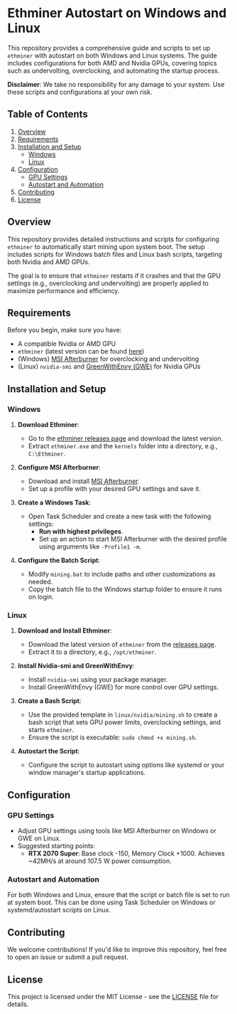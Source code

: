 # Ethminer Autostart on Windows and Linux

This repository provides a comprehensive guide and scripts to set up `ethminer` with autostart on both Windows and Linux systems. The guide includes configurations for both AMD and Nvidia GPUs, covering topics such as undervolting, overclocking, and automating the startup process. 

**Disclaimer**: We take no responsibility for any damage to your system. Use these scripts and configurations at your own risk.

## Table of Contents

1. [Overview](#overview)
2. [Requirements](#requirements)
3. [Installation and Setup](#installation-and-setup)
   - [Windows](#windows)
   - [Linux](#linux)
4. [Configuration](#configuration)
   - [GPU Settings](#gpu-settings)
   - [Autostart and Automation](#autostart-and-automation)
5. [Contributing](#contributing)
6. [License](#license)

## Overview

This repository provides detailed instructions and scripts for configuring `ethminer` to automatically start mining upon system boot. The setup includes scripts for Windows batch files and Linux bash scripts, targeting both Nvidia and AMD GPUs. 

The goal is to ensure that `ethminer` restarts if it crashes and that the GPU settings (e.g., overclocking and undervolting) are properly applied to maximize performance and efficiency.

## Requirements

Before you begin, make sure you have:

- A compatible Nvidia or AMD GPU
- `ethminer` (latest version can be found [here](https://github.com/ethereum-mining/ethminer/releases))
- (Windows) [MSI Afterburner](https://www.msi.com/Landing/afterburner/graphics-cards) for overclocking and undervolting
- (Linux) `nvidia-smi` and [GreenWithEnvy (GWE)](https://gitlab.com/leinardi/gwe) for Nvidia GPUs

## Installation and Setup

### Windows

1. **Download Ethminer**: 
   - Go to the [ethminer releases page](https://github.com/ethereum-mining/ethminer/releases) and download the latest version.
   - Extract `ethminer.exe` and the `kernels` folder into a directory, e.g., `C:\Ethminer`.

2. **Configure MSI Afterburner**:
   - Download and install [MSI Afterburner](https://www.msi.com/Landing/afterburner/graphics-cards).
   - Set up a profile with your desired GPU settings and save it.

3. **Create a Windows Task**:
   - Open Task Scheduler and create a new task with the following settings:
     - **Run with highest privileges**.
     - Set up an action to start MSI Afterburner with the desired profile using arguments like `-Profile1 -m`.

4. **Configure the Batch Script**:
   - Modify `mining.bat` to include paths and other customizations as needed.
   - Copy the batch file to the Windows startup folder to ensure it runs on login.

### Linux

1. **Download and Install Ethminer**:
   - Download the latest version of `ethminer` from the [releases page](https://github.com/ethereum-mining/ethminer/releases).
   - Extract it to a directory, e.g., `/opt/ethminer`.

2. **Install Nvidia-smi and GreenWithEnvy**:
   - Install `nvidia-smi` using your package manager.
   - Install GreenWithEnvy (GWE) for more control over GPU settings.

3. **Create a Bash Script**:
   - Use the provided template in `linux/nvidia/mining.sh` to create a bash script that sets GPU power limits, overclocking settings, and starts `ethminer`.
   - Ensure the script is executable: `sudo chmod +x mining.sh`.

4. **Autostart the Script**:
   - Configure the script to autostart using options like systemd or your window manager's startup applications.

## Configuration

### GPU Settings

- Adjust GPU settings using tools like MSI Afterburner on Windows or GWE on Linux.
- Suggested starting points:
  - **RTX 2070 Super**: Base clock -150, Memory Clock +1000. Achieves ~42MH/s at around 107.5 W power consumption.

### Autostart and Automation

For both Windows and Linux, ensure that the script or batch file is set to run at system boot. This can be done using Task Scheduler on Windows or systemd/autostart scripts on Linux.

## Contributing

We welcome contributions! If you'd like to improve this repository, feel free to open an issue or submit a pull request.

## License

This project is licensed under the MIT License - see the [LICENSE](LICENSE) file for details.

